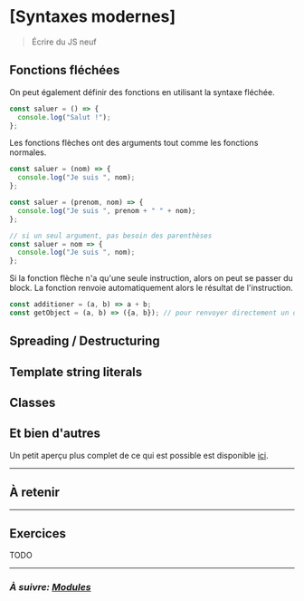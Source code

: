 # [Syntaxes modernes]

> Écrire du JS neuf


## Fonctions fléchées

On peut également définir des fonctions en utilisant la syntaxe
fléchée.

```js
const saluer = () => {
  console.log("Salut !");
};
```

Les fonctions flèches ont des arguments tout comme les fonctions normales.

```js
const saluer = (nom) => {
  console.log("Je suis ", nom);
};

const saluer = (prenom, nom) => {
  console.log("Je suis ", prenom + " " + nom);
};

// si un seul argument, pas besoin des parenthèses
const saluer = nom => {
  console.log("Je suis ", nom);
};
```

Si la fonction flèche n'a qu'une seule instruction, alors on peut se passer du block. La fonction renvoie automatiquement alors le résultat de l'instruction.

```js
const additioner = (a, b) => a + b;
const getObject = (a, b) => ({a, b}); // pour renvoyer directement un objet
```


## Spreading / Destructuring

## Template string literals

## Classes

## Et bien d'autres

Un petit aperçu plus complet de ce qui est possible est disponible [ici](./5-X_es6%2B.md).

---

## À retenir



---

## Exercices

TODO

---

### _À suivre: [Modules](./5-2_scripts.md)_
